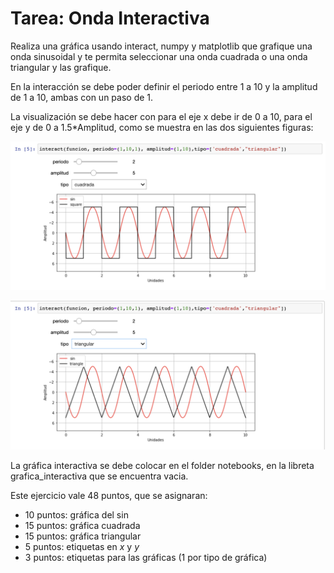 # Tarea: Onda Interactiva

Realiza una gráfica usando  interact, numpy y matplotlib que grafique una onda sinusoidal y te permita seleccionar  una onda cuadrada o una onda triangular y las grafique.

En la interacción se debe poder definir el periodo entre 1 a 10 y la amplitud de 1 a 10, ambas con un paso de 1.

La visualización se debe hacer con para el eje x debe ir de 0 a 10, 
para el eje y de 0 a 1.5*Amplitud, como se muestra en las dos siguientes figuras:

![cuadrada](./img/cuadrada.png)

![triangular](./img/triangular.png)


La gráfica interactiva se debe colocar en el folder notebooks, en la libreta grafica_interactiva que se encuentra vacia.

Este ejercicio vale 48  puntos, que se asignaran:

* 10 puntos: gráfica del sin
* 15 puntos: gráfica cuadrada
* 15 puntos: gráfica triangular
*  5 puntos: etiquetas en $x$ y $y$
*  3 puntos: etiquetas para las gráficas (1 por tipo de gráfica)